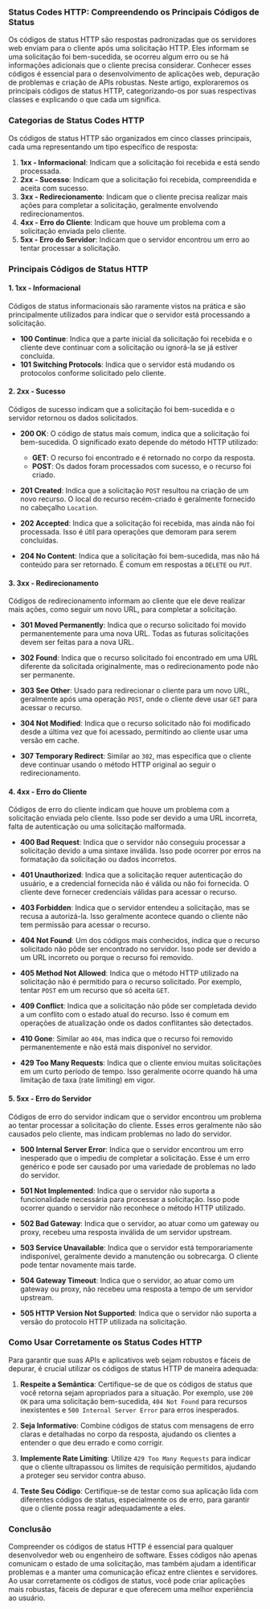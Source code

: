 ### Status Codes HTTP: Compreendendo os Principais Códigos de Status

Os códigos de status HTTP são respostas padronizadas que os servidores web enviam para o cliente após uma solicitação HTTP. Eles informam se uma solicitação foi bem-sucedida, se ocorreu algum erro ou se há informações adicionais que o cliente precisa considerar. Conhecer esses códigos é essencial para o desenvolvimento de aplicações web, depuração de problemas e criação de APIs robustas. Neste artigo, exploraremos os principais códigos de status HTTP, categorizando-os por suas respectivas classes e explicando o que cada um significa.

### **Categorias de Status Codes HTTP**

Os códigos de status HTTP são organizados em cinco classes principais, cada uma representando um tipo específico de resposta:

1. **1xx - Informacional**: Indicam que a solicitação foi recebida e está sendo processada.
2. **2xx - Sucesso**: Indicam que a solicitação foi recebida, compreendida e aceita com sucesso.
3. **3xx - Redirecionamento**: Indicam que o cliente precisa realizar mais ações para completar a solicitação, geralmente envolvendo redirecionamentos.
4. **4xx - Erro do Cliente**: Indicam que houve um problema com a solicitação enviada pelo cliente.
5. **5xx - Erro do Servidor**: Indicam que o servidor encontrou um erro ao tentar processar a solicitação.

### **Principais Códigos de Status HTTP**

#### **1. 1xx - Informacional**

Códigos de status informacionais são raramente vistos na prática e são principalmente utilizados para indicar que o servidor está processando a solicitação.

- **100 Continue**: Indica que a parte inicial da solicitação foi recebida e o cliente deve continuar com a solicitação ou ignorá-la se já estiver concluída.
- **101 Switching Protocols**: Indica que o servidor está mudando os protocolos conforme solicitado pelo cliente.

#### **2. 2xx - Sucesso**

Códigos de sucesso indicam que a solicitação foi bem-sucedida e o servidor retornou os dados solicitados.

- **200 OK**: O código de status mais comum, indica que a solicitação foi bem-sucedida. O significado exato depende do método HTTP utilizado:
  - **GET**: O recurso foi encontrado e é retornado no corpo da resposta.
  - **POST**: Os dados foram processados com sucesso, e o recurso foi criado.
  
- **201 Created**: Indica que a solicitação `POST` resultou na criação de um novo recurso. O local do recurso recém-criado é geralmente fornecido no cabeçalho `Location`.

- **202 Accepted**: Indica que a solicitação foi recebida, mas ainda não foi processada. Isso é útil para operações que demoram para serem concluídas.

- **204 No Content**: Indica que a solicitação foi bem-sucedida, mas não há conteúdo para ser retornado. É comum em respostas a `DELETE` ou `PUT`.

#### **3. 3xx - Redirecionamento**

Códigos de redirecionamento informam ao cliente que ele deve realizar mais ações, como seguir um novo URL, para completar a solicitação.

- **301 Moved Permanently**: Indica que o recurso solicitado foi movido permanentemente para uma nova URL. Todas as futuras solicitações devem ser feitas para a nova URL.

- **302 Found**: Indica que o recurso solicitado foi encontrado em uma URL diferente da solicitada originalmente, mas o redirecionamento pode não ser permanente.

- **303 See Other**: Usado para redirecionar o cliente para um novo URL, geralmente após uma operação `POST`, onde o cliente deve usar `GET` para acessar o recurso.

- **304 Not Modified**: Indica que o recurso solicitado não foi modificado desde a última vez que foi acessado, permitindo ao cliente usar uma versão em cache.

- **307 Temporary Redirect**: Similar ao `302`, mas especifica que o cliente deve continuar usando o método HTTP original ao seguir o redirecionamento.

#### **4. 4xx - Erro do Cliente**

Códigos de erro do cliente indicam que houve um problema com a solicitação enviada pelo cliente. Isso pode ser devido a uma URL incorreta, falta de autenticação ou uma solicitação malformada.

- **400 Bad Request**: Indica que o servidor não conseguiu processar a solicitação devido a uma sintaxe inválida. Isso pode ocorrer por erros na formatação da solicitação ou dados incorretos.

- **401 Unauthorized**: Indica que a solicitação requer autenticação do usuário, e a credencial fornecida não é válida ou não foi fornecida. O cliente deve fornecer credenciais válidas para acessar o recurso.

- **403 Forbidden**: Indica que o servidor entendeu a solicitação, mas se recusa a autorizá-la. Isso geralmente acontece quando o cliente não tem permissão para acessar o recurso.

- **404 Not Found**: Um dos códigos mais conhecidos, indica que o recurso solicitado não pôde ser encontrado no servidor. Isso pode ser devido a um URL incorreto ou porque o recurso foi removido.

- **405 Method Not Allowed**: Indica que o método HTTP utilizado na solicitação não é permitido para o recurso solicitado. Por exemplo, tentar `POST` em um recurso que só aceita `GET`.

- **409 Conflict**: Indica que a solicitação não pôde ser completada devido a um conflito com o estado atual do recurso. Isso é comum em operações de atualização onde os dados conflitantes são detectados.

- **410 Gone**: Similar ao `404`, mas indica que o recurso foi removido permanentemente e não está mais disponível no servidor.

- **429 Too Many Requests**: Indica que o cliente enviou muitas solicitações em um curto período de tempo. Isso geralmente ocorre quando há uma limitação de taxa (rate limiting) em vigor.

#### **5. 5xx - Erro do Servidor**

Códigos de erro do servidor indicam que o servidor encontrou um problema ao tentar processar a solicitação do cliente. Esses erros geralmente não são causados pelo cliente, mas indicam problemas no lado do servidor.

- **500 Internal Server Error**: Indica que o servidor encontrou um erro inesperado que o impediu de completar a solicitação. Esse é um erro genérico e pode ser causado por uma variedade de problemas no lado do servidor.

- **501 Not Implemented**: Indica que o servidor não suporta a funcionalidade necessária para processar a solicitação. Isso pode ocorrer quando o servidor não reconhece o método HTTP utilizado.

- **502 Bad Gateway**: Indica que o servidor, ao atuar como um gateway ou proxy, recebeu uma resposta inválida de um servidor upstream.

- **503 Service Unavailable**: Indica que o servidor está temporariamente indisponível, geralmente devido a manutenção ou sobrecarga. O cliente pode tentar novamente mais tarde.

- **504 Gateway Timeout**: Indica que o servidor, ao atuar como um gateway ou proxy, não recebeu uma resposta a tempo de um servidor upstream.

- **505 HTTP Version Not Supported**: Indica que o servidor não suporta a versão do protocolo HTTP utilizada na solicitação.

### **Como Usar Corretamente os Status Codes HTTP**

Para garantir que suas APIs e aplicativos web sejam robustos e fáceis de depurar, é crucial utilizar os códigos de status HTTP de maneira adequada:

1. **Respeite a Semântica**: Certifique-se de que os códigos de status que você retorna sejam apropriados para a situação. Por exemplo, use `200 OK` para uma solicitação bem-sucedida, `404 Not Found` para recursos inexistentes e `500 Internal Server Error` para erros inesperados.

2. **Seja Informativo**: Combine códigos de status com mensagens de erro claras e detalhadas no corpo da resposta, ajudando os clientes a entender o que deu errado e como corrigir.

3. **Implemente Rate Limiting**: Utilize `429 Too Many Requests` para indicar que o cliente ultrapassou os limites de requisição permitidos, ajudando a proteger seu servidor contra abuso.

4. **Teste Seu Código**: Certifique-se de testar como sua aplicação lida com diferentes códigos de status, especialmente os de erro, para garantir que o cliente possa reagir adequadamente a eles.

### **Conclusão**

Compreender os códigos de status HTTP é essencial para qualquer desenvolvedor web ou engenheiro de software. Esses códigos não apenas comunicam o estado de uma solicitação, mas também ajudam a identificar problemas e a manter uma comunicação eficaz entre clientes e servidores. Ao usar corretamente os códigos de status, você pode criar aplicações mais robustas, fáceis de depurar e que oferecem uma melhor experiência ao usuário.